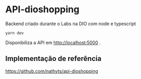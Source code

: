 # API-dioshopping

Backend criado durante o Labs na DIO com node e typescript

`yarn dev`

Disponibiliza a API em [http://localhost:5000](http://localhost:3000) .

## Implementação de referência

https://github.com/nathyts/api-dioshopping

 
